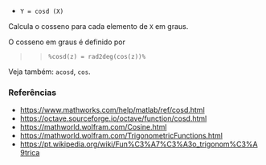 - `Y = cosd (X)`

Calcula o cosseno para cada elemento de `X` em graus.

O cosseno em graus é definido por

> > `%cosd(z) = rad2deg(cos(z))%`

Veja também: `acosd`, `cos`.

### Referências

- https://www.mathworks.com/help/matlab/ref/cosd.html
- https://octave.sourceforge.io/octave/function/cosd.html
- https://mathworld.wolfram.com/Cosine.html
- https://mathworld.wolfram.com/TrigonometricFunctions.html
- https://pt.wikipedia.org/wiki/Fun%C3%A7%C3%A3o_trigonom%C3%A9trica
